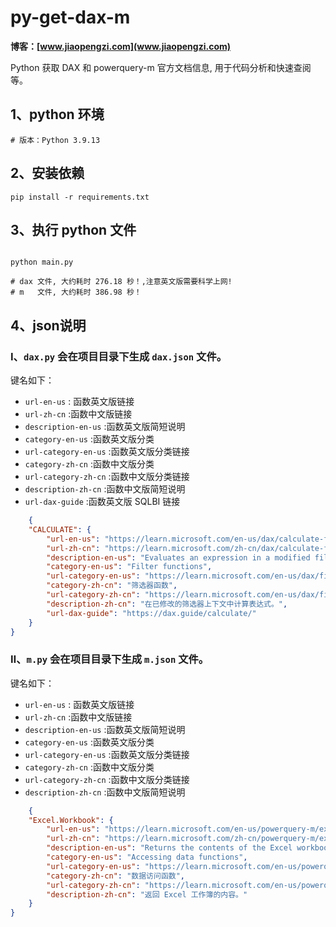 # py-get-dax-m

**博客：[www.jiaopengzi.com](www.jiaopengzi.com)**

Python 获取 DAX 和 powerquery-m 官方文档信息, 用于代码分析和快速查阅等。
## 1、python 环境

```shell
# 版本：Python 3.9.13
```

## 2、安装依赖

```shell
pip install -r requirements.txt
```

## 3、执行 python 文件

```shell

python main.py

# dax 文件, 大约耗时 276.18 秒！,注意英文版需要科学上网!
# m   文件, 大约耗时 386.98 秒！
```

## 4、json说明

### Ⅰ、`dax.py` 会在项目目录下生成 `dax.json` 文件。

键名如下：

- `url-en-us` : 函数英文版链接
- `url-zh-cn` :函数中文版链接
- `description-en-us` :函数英文版简短说明
- `category-en-us` :函数英文版分类
- `url-category-en-us` :函数英文版分类链接
- `category-zh-cn` :函数中文版分类
- `url-category-zh-cn` :函数中文版分类链接
- `description-zh-cn` :函数中文版简短说明
- `url-dax-guide` :函数英文版 SQLBI 链接

```json
    {
    "CALCULATE": {
        "url-en-us": "https://learn.microsoft.com/en-us/dax/calculate-function-dax",
        "url-zh-cn": "https://learn.microsoft.com/zh-cn/dax/calculate-function-dax",
        "description-en-us": "Evaluates an expression in a modified filter context.",
        "category-en-us": "Filter functions",
        "url-category-en-us": "https://learn.microsoft.com/en-us/dax/filter-functions-dax",
        "category-zh-cn": "筛选器函数",
        "url-category-zh-cn": "https://learn.microsoft.com/en-us/dax/filter-functions-dax",
        "description-zh-cn": "在已修改的筛选器上下文中计算表达式。",
        "url-dax-guide": "https://dax.guide/calculate/"
    }
}
```

### Ⅱ、`m.py` 会在项目目录下生成 `m.json` 文件。

键名如下：

- `url-en-us` : 函数英文版链接
- `url-zh-cn` :函数中文版链接
- `description-en-us` :函数英文版简短说明
- `category-en-us` :函数英文版分类
- `url-category-en-us` :函数英文版分类链接
- `category-zh-cn` :函数中文版分类
- `url-category-zh-cn` :函数中文版分类链接
- `description-zh-cn` :函数中文版简短说明

```json
    {
    "Excel.Workbook": {
        "url-en-us": "https://learn.microsoft.com/en-us/powerquery-m/excel-workbook",
        "url-zh-cn": "https://learn.microsoft.com/zh-cn/powerquery-m/excel-workbook",
        "description-en-us": "Returns the contents of the Excel workbook.",
        "category-en-us": "Accessing data functions",
        "url-category-en-us": "https://learn.microsoft.com/en-us/powerquery-m/accessing-data-functions",
        "category-zh-cn": "数据访问函数",
        "url-category-zh-cn": "https://learn.microsoft.com/en-us/powerquery-m/accessing-data-functions",
        "description-zh-cn": "返回 Excel 工作簿的内容。"
    }
}
```